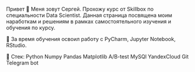 Привет 👋
Меня зовут Сергей. Прохожу курс от Skillbox по специальности Data Scientist. Данная страница посвящена моим наработкам и решениям в рамках самостоятельного изучения и обучения по курсу.

📘 За время обучения освоил работу с PyCharm, Jupyter Notebook, RStudio.

📌 Стек: Python Numpy Pandas Matplotlib A/B-test MySQl YandexCloud Git Telegram bot
